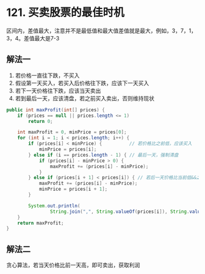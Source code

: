 # 121. 买卖股票的最佳时机

区间内，差值最大，注意并不是最低值和最大值差值就是最大，例如，3，7，1，3，4。差值最大是7-3


## 解法一

1. 若价格一直往下跌，不买入
2. 假设第一天买入，若买入后价格往下跌，应该下一天买入
3. 若下一天价格往下跌，应该当天卖出
4. 若到最后一天，应该清盘，若之前买入卖出，否则维持现状


```java
public int maxProfit(int[] prices) {
    if (prices == null || prices.length <= 1)
        return 0;

    int maxProfit = 0, minPrice = prices[0];
    for (int i = 1; i < prices.length; i++) {
        if (prices[i] < minPrice) {          // 若价格比之前低，应该买入
            minPrice = prices[i];
        } else if (i == prices.length - 1) { // 最后一天，强制清盘
            if (prices[i] - minPrice > 0) {
                maxProfit += (prices[i] - minPrice);
            }
        } else if (prices[i + 1] < prices[i]) { // 若后一天价格比当前低&&之前已经买入，就应该当天卖出
            maxProfit += (prices[i] - minPrice);
            minPrice = prices[i + 1];
        }

        System.out.println(
                String.join(",", String.valueOf(prices[i]), String.valueOf(minPrice), String.valueOf(maxProfit)));
    }
    return maxProfit;
}
```

## 解法二

贪心算法，若当天价格比前一天高，即可卖出，获取利润

